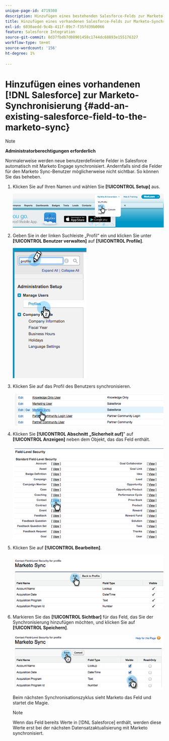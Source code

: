 ```yaml
---
unique-page-id: 4719308
description: Hinzufügen eines bestehenden Salesforce-Felds zur Marketo-Synchronisierung - Marketo-Dokumente - Produktdokumentation
title: Hinzufügen eines vorhandenen Salesforce-Felds zur Marketo-Synchronisierung
exl-id: 6030aedd-9c4b-411f-89c7-f35fd39b0066
feature: Salesforce Integration
source-git-commit: 0d37fbdb7d08901458c1744dc68893e155176327
workflow-type: tm+mt
source-wordcount: '156'
ht-degree: 1%

---
```


# Hinzufügen eines vorhandenen [!DNL Salesforce] zur Marketo-Synchronisierung {#add-an-existing-salesforce-field-to-the-marketo-sync}

>[!NOTE]
>
>**Administratorberechtigungen erforderlich**

Normalerweise werden neue benutzerdefinierte Felder in Salesforce automatisch mit Marketo Engage synchronisiert. Andernfalls sind die Felder für den Marketo Sync-Benutzer möglicherweise nicht sichtbar. So können Sie das beheben.

1. Klicken Sie auf Ihren Namen und wählen Sie **[!UICONTROL Setup]** aus.

   ![](assets/add-an-existing-salesforce-field-to-the-marketo-sync-1.png)

1. Geben Sie in der linken Suchleiste „Profil“ ein und klicken Sie unter **[!UICONTROL Benutzer verwalten]** auf **[!UICONTROL Profile]**.

   ![](assets/add-an-existing-salesforce-field-to-the-marketo-sync-2.png)

1. Klicken Sie auf das Profil des Benutzers synchronisieren.

   ![](assets/add-an-existing-salesforce-field-to-the-marketo-sync-3.png)

1. Klicken Sie **[!UICONTROL Abschnitt „Sicherheit auf]**&quot; auf **[!UICONTROL Anzeigen]** neben dem Objekt, das das Feld enthält.

   ![](assets/add-an-existing-salesforce-field-to-the-marketo-sync-4.png)

1. Klicken Sie auf **[!UICONTROL Bearbeiten]**.

   ![](assets/add-an-existing-salesforce-field-to-the-marketo-sync-5.png)

1. Markieren Sie das **[!UICONTROL Sichtbar]** für das Feld, das Sie der Synchronisierung hinzufügen möchten, und klicken Sie auf **[!UICONTROL Speichern]**.

   ![](assets/add-an-existing-salesforce-field-to-the-marketo-sync-6.png)

   Beim nächsten Synchronisationszyklus sieht Marketo das Feld und startet die Magie.

   >[!NOTE]
   >
   > Wenn das Feld bereits Werte in [!DNL Salesforce] enthält, werden diese Werte erst bei der nächsten Datensatzaktualisierung mit Marketo synchronisiert.
